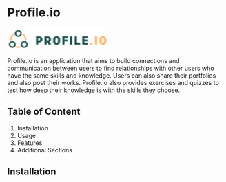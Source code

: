 # Profile.io
<img src="./src/assets/image/logoWithLetter.png" alt="Logo Profile.io" width="231">

Profile.io is an application that aims to build connections and communication between users to find relationships with other users who have the same skills and knowledge. Users can also share their portfolios and also post their works. Profile.io also provides exercises and quizzes to test how deep their knowledge is with the skills they choose.

## Table of Content
1. Installation
2. Usage
3. Features
4. Additional Sections

## Installation

